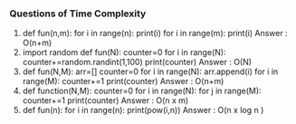 ### Questions of Time Complexity

1. def fun(n,m):
    for i in range(n):
        print(i)
    for i in range(m):
        print(i)
Answer : O(n+m)
2. import random
def fun(N):
    counter=0
    for i in range(N):
        counter+=random.randint(1,100)
    print(counter)
Answer : O(N)
3. def fun(N,M):
    arr=[]
    counter=0
    for i in range(N):
        arr.append(i)
    for i in range(M):
        counter+=1
    print(counter)
Answer : O(n+m)
4. def function(N,M):
    counter=0
    for i in range(N):
        for j in range(M):
            counter+=1
    print(counter)
Answer : O(n x m)
5. def fun(n):
    for i in range(n):
        print(pow(i,n))
Answer : O(n x log n )
  
